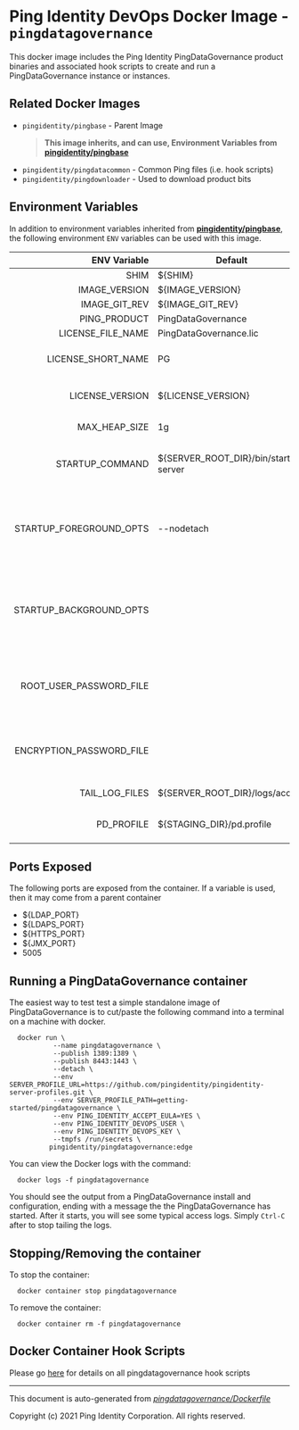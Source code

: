 
# Ping Identity DevOps Docker Image - `pingdatagovernance`

This docker image includes the Ping Identity PingDataGovernance product binaries
and associated hook scripts to create and run a PingDataGovernance instance or
instances.

## Related Docker Images
- `pingidentity/pingbase` - Parent Image
	>**This image inherits, and can use, Environment Variables from [pingidentity/pingbase](https://devops.pingidentity.com/docker-images/pingbase/)**
- `pingidentity/pingdatacommon` - Common Ping files (i.e. hook scripts)
- `pingidentity/pingdownloader` - Used to download product bits

## Environment Variables
In addition to environment variables inherited from **[pingidentity/pingbase](https://devops.pingidentity.com/docker-images/pingbase/)**,
the following environment `ENV` variables can be used with
this image.

| ENV Variable  | Default     | Description
| ------------: | ----------- | ---------------------------------
| SHIM  | ${SHIM}  |  |
| IMAGE_VERSION  | ${IMAGE_VERSION}  |  |
| IMAGE_GIT_REV  | ${IMAGE_GIT_REV}  |  |
| PING_PRODUCT  | PingDataGovernance  | Ping product name  |
| LICENSE_FILE_NAME  | PingDataGovernance.lic  | Name of license file  |
| LICENSE_SHORT_NAME  | PG  | Short name used when retrieving license from License Server  |
| LICENSE_VERSION  | ${LICENSE_VERSION}  | Version used when retrieving license from License Server  |
| MAX_HEAP_SIZE  | 1g  | Minimal Heap size required for Ping DataGovernance  |
| STARTUP_COMMAND  | ${SERVER_ROOT_DIR}/bin/start-server  | The command that the entrypoint will execute in the foreground to instantiate the container  |
| STARTUP_FOREGROUND_OPTS  | --nodetach  | The command-line options to provide to the the startup command when the container starts with the server in the foreground. This is the normal start flow for the container  |
| STARTUP_BACKGROUND_OPTS  |   | The command-line options to provide to the the startup command when the container starts with the server in the background. This is the debug start flow for the container  |
| ROOT_USER_PASSWORD_FILE  |   | Location of file with the root user password (i.e. cn=directory manager). Defaults to /SECRETS_DIR/root-user-password  |
| ENCRYPTION_PASSWORD_FILE  |   | Location of file with the passphrase for setting up encryption Defaults to /SECRETS_DIR/encryption-password  |
| TAIL_LOG_FILES  | ${SERVER_ROOT_DIR}/logs/access  | Files tailed once container has started  |
| PD_PROFILE  | ${STAGING_DIR}/pd.profile  | Directory for the profile used by the PingData manage-profile tool  |

## Ports Exposed
The following ports are exposed from the container.  If a variable is
used, then it may come from a parent container
- ${LDAP_PORT}
- ${LDAPS_PORT}
- ${HTTPS_PORT}
- ${JMX_PORT}
- 5005

## Running a PingDataGovernance container

The easiest way to test test a simple standalone image of PingDataGovernance is to cut/paste the following command into a terminal on a machine with docker.

```
  docker run \
           --name pingdatagovernance \
           --publish 1389:1389 \
           --publish 8443:1443 \
           --detach \
           --env SERVER_PROFILE_URL=https://github.com/pingidentity/pingidentity-server-profiles.git \
           --env SERVER_PROFILE_PATH=getting-started/pingdatagovernance \
           --env PING_IDENTITY_ACCEPT_EULA=YES \
           --env PING_IDENTITY_DEVOPS_USER \
           --env PING_IDENTITY_DEVOPS_KEY \
           --tmpfs /run/secrets \
          pingidentity/pingdatagovernance:edge
```

You can view the Docker logs with the command:

```
  docker logs -f pingdatagovernance
```

You should see the output from a PingDataGovernance install and configuration, ending with a message the the PingDataGovernance has
started.  After it starts, you will see some typical access logs.  Simply ``Ctrl-C`` after to stop tailing the logs.


## Stopping/Removing the container
To stop the container:

```
  docker container stop pingdatagovernance
```

To remove the container:

```
  docker container rm -f pingdatagovernance
```

## Docker Container Hook Scripts
Please go [here](https://github.com/pingidentity/pingidentity-devops-getting-started/tree/master/docs/docker-images/pingdatagovernance/hooks/README.md) for details on all pingdatagovernance hook scripts

---
This document is auto-generated from _[pingdatagovernance/Dockerfile](https://github.com/pingidentity/pingidentity-docker-builds/blob/master/pingdatagovernance/Dockerfile)_

Copyright (c) 2021 Ping Identity Corporation. All rights reserved.
